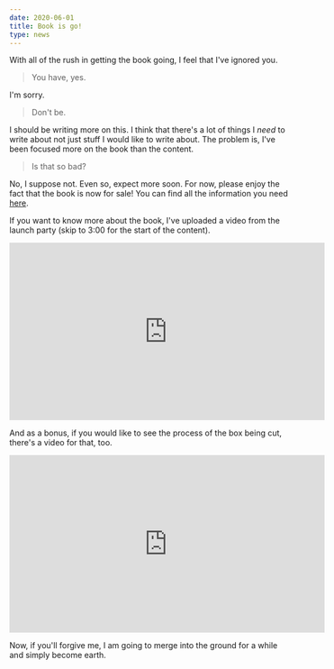 ```yaml
---
date: 2020-06-01
title: Book is go!
type: news
---
```


With all of the rush in getting the book going, I feel that I've ignored you.

> You have, yes.

I'm sorry.

> Don't be.

<!--more-->

I should be writing more on this. I think that there's a lot of things I *need* to write about not just stuff I would like to write about. The problem is, I've been focused more on the book than the content.

> Is that so bad?

No, I suppose not. Even so, expect more soon. For now, please enjoy the fact that the book is now for sale! You can find all the information you need [here](/book).

If you want to know more about the book, I've uploaded a video from the launch party (skip to 3:00 for the start of the content).

<iframe width="560" height="315" src="https://www.youtube.com/embed/RitEVMCP_E0" frameborder="0" allow="accelerometer; autoplay; encrypted-media; gyroscope; picture-in-picture" allowfullscreen></iframe>

And as a bonus, if you would like to see the process of the box being cut, there's a video for that, too.

<iframe width="560" height="315" src="https://www.youtube.com/embed/hj8fAzSuzHM" frameborder="0" allow="accelerometer; autoplay; encrypted-media; gyroscope; picture-in-picture" allowfullscreen></iframe>

Now, if you'll forgive me, I am going to merge into the ground for a while and simply become earth.

